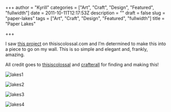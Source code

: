 +++
author = "Kyrill"
categories = ["Art", "Craft", "Design", "Featured", "fullwidth"]
date = 2011-10-11T12:17:53Z
description = ""
draft = false
slug = "paper-lakes"
tags = ["Art", "Craft", "Design", "Featured", "fullwidth"]
title = "Paper Lakes"

+++


I saw [this project](http://thisiscolossal.com/2011/01/paper-lakes/) on thisiscolossal.com and I’m determined to make this into a piece to go on my wall. This is so simple and elegant and, frankly, amazing.

All credit goes to [thisiscolossal](http://thisiscolossal.com/) and [crafterall](http://www.etsy.com/shop/Crafterall?section_id=7688979) for finding and making this!

![](https://antisp.in/blog/wp-content/uploads/2011/10/lakes-1-600x4001.jpg "lakes1")

![](https://antisp.in/blog/wp-content/uploads/2011/10/lakes-2-600x400.jpg "lakes2")

![](https://antisp.in/blog/wp-content/uploads/2011/10/lakes-3-600x400.jpg "lakes3")

![](https://antisp.in/blog/wp-content/uploads/2011/10/bay-1-600x400.jpg "lakes4")


